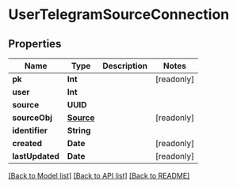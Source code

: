# UserTelegramSourceConnection

## Properties
Name | Type | Description | Notes
------------ | ------------- | ------------- | -------------
**pk** | **Int** |  | [readonly] 
**user** | **Int** |  | 
**source** | **UUID** |  | 
**sourceObj** | [**Source**](Source.md) |  | [readonly] 
**identifier** | **String** |  | 
**created** | **Date** |  | [readonly] 
**lastUpdated** | **Date** |  | [readonly] 

[[Back to Model list]](../README.md#documentation-for-models) [[Back to API list]](../README.md#documentation-for-api-endpoints) [[Back to README]](../README.md)


